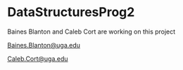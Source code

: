 # DataStructuresProg2

Baines Blanton and Caleb Cort are working on this project

Baines.Blanton@uga.edu

Caleb.Cort@uga.edu

